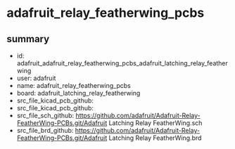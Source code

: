 # adafruit_relay_featherwing_pcbs
 
## summary 
* id: adafruit_adafruit_relay_featherwing_pcbs_adafruit_latching_relay_featherwing
* user: adafruit
* name: adafruit_relay_featherwing_pcbs
* board: adafruit_latching_relay_featherwing
* src_file_kicad_pcb_github: 
* src_file_kicad_pcb_github: 
* src_file_sch_github: https://github.com/adafruit/Adafruit-Relay-FeatherWing-PCBs.git/Adafruit Latching Relay FeatherWing.sch
* src_file_brd_github: https://github.com/adafruit/Adafruit-Relay-FeatherWing-PCBs.git/Adafruit Latching Relay FeatherWing.brd



